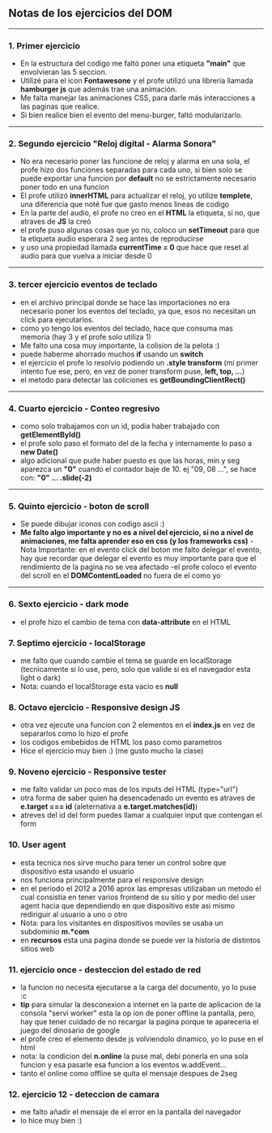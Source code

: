 ## Notas de los ejercicios del DOM

---

### 1. Primer ejercicio

- En la estructura del codigo me faltó poner una etiqueta **"main"** que envolvieran las 5 seccion.
- Utilizé para el icon **Fontawesone** y el profe utilizó una libreria llamada **hamburger js** que además trae una animación.
- Me falta manejar las animaciones CSS, para darle más interacciones a las paginas que realice.
- Si bien realice bien el evento del menu-burger, faltó modularizarlo.

---

### 2. Segundo ejercicio **"Reloj digital - Alarma Sonora"**

- No era necesario poner las funcione de reloj y alarma en una sola, el profe hizo dos funciones separadas para cada uno, si bien solo se puede exportar una funcion por **default** no se estrictamente necesario poner todo en una funcion
- El profe utilizó **innerHTML** para actualizar el reloj, yo utilize **templete**, una diferencia que noté fue que gasto menos lineas de codigo
- En la parte del audio, el profe no creo en el **HTML** la etiqueta, si no, que atraves de **JS** la creó
- el profe puso algunas cosas que yo no, coloco un **setTimeout** para que la etiqueta audio esperara 2 seg antes de reproducirse
- y uso una propiedad llamada **currentTime = 0** que hace que reset al audio para que vuelva a iniciar desde 0

---

### 3. tercer ejercicio **eventos de teclado**

- en el archivo principal donde se hace las importaciones no era necesario poner los eventos del teclado, ya que, esos no necesitan un click para ejecutarlos.
- como yo tengo los eventos del teclado, hace que consuma mas memoria (hay 3 y el profe solo utiliza 1)
- Me falto una cosa muy importante, la colision de la pelota :)
- puede haberme ahorrado muchos **if** usando un **switch**
- el ejercicio el profe lo resolvio podiendo un **.style transform** (mi primer intento fue ese, pero, en vez de poner transform puse, **left, top, ...**)
- el metodo para detectar las coliciones es **getBoundingClientRect()**

---

### 4. Cuarto ejercicio - Conteo regresivo

- como solo trabajamos con un id, podia haber trabajado con **getElementById()**
- el profe solo paso el formato del de la fecha y internamente lo paso a **new Date()**
- algo adicional que pude haber puesto es que las horas, min y seg aparezca un **"0"** cuando el contador baje de 10. ej "09, 08 ...", se hace con: **"0" ... .slide(-2)**

---

### 5. Quinto ejercicio - boton de scroll

- Se puede dibujar iconos con codigo ascii :)
- **Me falto algo importante y no es a nivel del ejercicio, si no a nivel de animaciones, me falta aprender eso en css (y los frameworks css)**
  -Nota Importante: en el evento click del boton me falto delegar el evento, hay que recordar que delegar el evento es muy importante para que el rendimiento de la pagina no se vea afectado
  -el profe coloco el evento del scroll en el **DOMContentLoaded** no fuera de el como yo

---

### 6. Sexto ejercicio - dark mode

- el profe hizo el cambio de tema con **data-attribute** en el HTML

### 7. Septimo ejercicio - localStorage

- me falto que cuando cambie el tema se guarde en localStorage (tecnicamente si lo use, pero, solo que valide si es el navegador esta light o dark)
- Nota: cuando el localStorage esta vacio es **null**

### 8. Octavo ejercicio - Responsive design JS

- otra vez ejecute una funcion con 2 elementos en el **index.js** en vez de separarlos como lo hizo el profe
- los codigos embebidos de HTML los paso como parametros
- Hice el ejercicio muy bien :) (me gusto mucho la clase)

### 9. Noveno ejercicio - Responsive tester

- me falto validar un poco mas de los inputs del HTML (type="url")
- otra forma de saber quien ha desencadenado un evento es atraves de **e.target === id** (aleternativa a **e.target.matches(id)**)
- atreves del id del form puedes llamar a cualquier input que contengan el form

### 10. User agent

- esta tecnica nos sirve mucho para tener un control sobre que dispositivo esta usando el usuario
- nos funciona principalmente para el responsive design
- en el periodo el 2012 a 2016 aprox las empresas utilizaban un metodo el cual consistia en tener varios frontend de su sitio y por medio del user agent hacia que dependiendo en que dispositivo este asi mismo rediriguir al usuario a uno o otro
- Nota: para los visitantes en dispositivos moviles se usaba un subdominio **m.\*com**
- en **recursos** esta una pagina donde se puede ver la historia de distintos sitios web

### 11. ejercicio once - desteccion del estado de red

- la funcion no necesita ejecutarse a la carga del documento, yo lo puse :c
- **tip** para simular la desconexion a internet en la parte de aplicacion de la consola "servi worker" esta la op ion de poner offline la pantalla, pero, hay que tener cuidado de no recargar la pagina porque te apareceria el juego del dinosario de google
- el profe creo el elemento desde js volviendolo dinamico, yo lo puse en el html
- nota: la condicion del **n.online** la puse mal, debi ponerla en una sola funcion y esa pasarle esa funcion a los eventos w.addEvent...
- tanto el online como offline se quita el mensaje despues de 2seg

### 12. ejercicio 12 - deteccion de camara

- me falto añadir el mensaje de el error en la pantalla del navegador
- lo hice muy bien :)
